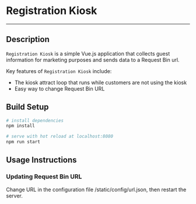 # Registration Kiosk

- - - -

## Description

`Registration Kiosk` is a simple Vue.js application that collects guest information for marketing purposes and sends data to a Request Bin url.

Key features of `Registration Kiosk` include:

- The kiosk attract loop that runs while customers are not using the kiosk
- Easy way to change Request Bin URL


## Build Setup

``` bash
# install dependencies
npm install

# serve with hot reload at localhost:8080
npm run start

```

## Usage Instructions

### Updating Request Bin URL

Change URL in the configuration file /static/config/url.json, then restart the server.
